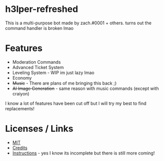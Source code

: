 # h3lper-refreshed
This is a multi-purpose bot made by zach.#0001 + others.
turns out the command handler is broken lmao

# Features

- Moderation Commands
- Advanced Ticket System
- Leveling System - WIP im just lazy lmao
- Economy
- ~~Music~~ - There are plans of me bringing this back ;)
- ~~AI Image Generation~~ - same reason with music commands (except with craiyon)

I know a lot of features have been cut off but I will try my best to find replacements!

# Licenses / Links

- [MIT](https://choosealicense.com/licenses/mit/)
- [Credits](https://github.com/Potatopy/h3lper-refreshed-v1/blob/master/CREDITS.md)
- [Instructions](https://github.com/Potatopy/h3lper-refreshed-v1/blob/master/INSTRUCTIONS.md) - yes I know its incomplete but there is still more coming!